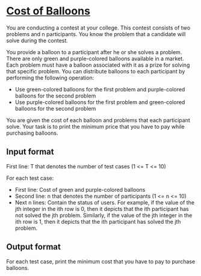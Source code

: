 # [Cost of Balloons][link]

You are conducting a contest at your college. This contest consists of two problems and n participants. You know the problem that a candidate will solve during the contest.

You provide a balloon to a participant after he or she solves a problem. There are only green and purple-colored balloons available in a market. Each problem must have a balloon associated with it as a prize for solving that specific problem. You can distribute balloons to each participant by performing the following operation:

- Use green-colored balloons for the first problem and purple-colored balloons for the second problem
- Use purple-colored balloons for the first problem and green-colored balloons for the second problem

You are given the cost of each balloon and problems that each participant solve. Your task is to print the minimum price that you have to pay while purchasing balloons.

## Input format

First line: T that denotes the number of test cases (1 <= T <= 10)

For each test case:

- First line: Cost of green and purple-colored balloons
- Second line: n that denotes the number of participants (1 <= n <= 10)
- Next n lines: Contain the status of users. For example, if the value of the jth integer in the ith row is 0, then it depicts that the ith participant has not solved the jth problem. Similarly, if the value of the jth integer in the ith row is 1, then it depicts that the ith participant has solved the jth problem.

## Output format

For each test case, print the minimum cost that you have to pay to purchase balloons.

[link]: https://www.hackerearth.com/practice/basic-programming/input-output/basics-of-input-output/practice-problems/algorithm/mojtaba-prepares-contest-29b2a044/
